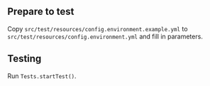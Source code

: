 ## Prepare to test

Copy `src/test/resources/config.environment.example.yml` to `src/test/resources/config.environment.yml` and fill in parameters.

## Testing

Run `Tests.startTest()`.
